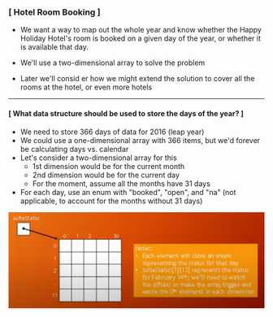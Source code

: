 ### [ Hotel Room Booking ]

- We want a way to map out the whole year and know whether
      the Happy Holiday Hotel's room is booked on a given day
      of the year, or whether it is available that day.

- We'll use a two-dimensional array to solve the problem

- Later we'll consid er how we might extend the solution to cover all the rooms at the hotel, or even more hotels

-----------------------------------------------------------------

#### [ What data structure should be used to store the days of the year? ]

- We need to store 366 days of data for 2016 (leap year)
- We could use a one-dimensional array with 366 items, but we'd forever be calculating days vs. calendar
- Let's consider a two-dimensional array for this
    - 1st dimension would be for the current month
    - 2nd dimension would be for the current day
    - For the moment, assume all the months have 31 days
- For each day, use an enum with "booked", "open", and "na" (not applicable, to account for the months without 31 days)

![img_2.png](img_2.png)